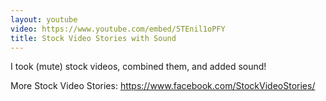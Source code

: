 ```yaml
---
layout: youtube
video: https://www.youtube.com/embed/5TEnil1oPFY
title: Stock Video Stories with Sound
---
```


I took (mute) stock videos, combined them, and added sound!

More Stock Video Stories: https://www.facebook.com/StockVideoStories/